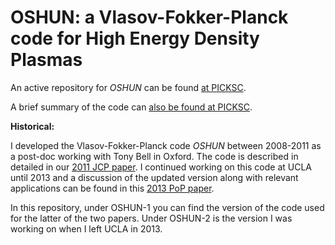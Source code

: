 # OSHUN: a Vlasov-Fokker-Planck code for High Energy Density Plasmas

An active repository for _OSHUN_ can be found <a href="https://github.com/UCLA-Plasma-Simulation-Group/OSHUN"> at PICKSC</a>. 

A brief summary of the code can <a href="https://picksc.idre.ucla.edu/software/software-production-codes/oshun/"> also be found at PICKSC</a>.

**Historical:**

I developed the Vlasov-Fokker-Planck code _OSHUN_ between 2008-2011 as a post-doc working with Tony Bell in Oxford. The code is described in detailed in our  <a href="http://www.sciencedirect.com/science/article/pii/S0021999111002828">2011 JCP paper</a>. I continued working on this code at UCLA until 2013 and a discussion of the updated version along with relevant applications can be found in this <a href="http://aip.scitation.org/doi/abs/10.1063/1.4801750">2013 PoP paper</a>. 

In this repository, under OSHUN-1 you can find the version of the code used for the latter of the two papers. Under OSHUN-2 is the version I was working on when I left UCLA in 2013.
